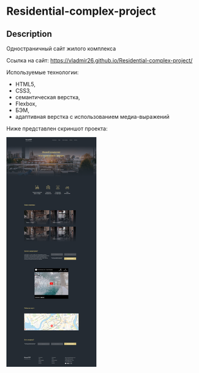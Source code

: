 <h1>Residential-complex-project</h1>

<h2>Description</h2>
Одностраничный сайт жилого комплекса

Ссылка на сайт:   https://vladmir26.github.io/Residential-complex-project/ 

Используемые технологии: 
- HTML5,
- CSS3,
- семантическая верстка,
- Flexbox,
- БЭМ,
- адаптивная верстка с использованием медиа-выражений

Ниже представлен скриншот проекта:

<img src='./img/Residential-complex-project.png' height='600' alt=''/>
